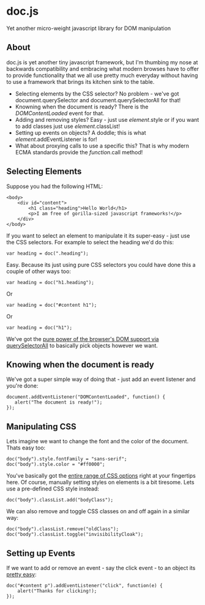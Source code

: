 doc.js
======

Yet another micro-weight javascript library for DOM manipulation

About
-----
doc.js is yet another tiny javascript framework, but I'm thumbing my nose at backwards compatibility and embracing what modern browses have to offer to provide functionality that we all use pretty much everyday without having to use a framework that brings its kitchen sink to the table.

* Selecting elements by the CSS selector?  No problem - we've got document.querySelector and document.querySelectorAll for that!
* Knowning when the document is ready? There is the *DOMContentLoaded* event for that.
* Adding and removing styles?  Easy - just use *element*.style or if you want to add classes just use *element*.classList!
* Setting up events on objects? A doddle; this is what *element*.addEventListener is for!
* What about proxying calls to use a specific this? That is why modern ECMA standards provide the *function*.call method!

Selecting Elements
------------------

Suppose you had the following HTML:

    <body>
	    <div id="content">
		    <h1 class="heading">Hello World</h1>
			<p>I am free of gorilla-sized javascript frameworks!</p>
		</div>
	</body>
	
If you want to select an element to manipulate it its super-easy - just use the CSS selectors.  For example to select the heading we'd do this:

    var heading = doc(".heading");

Easy.  Because its just using pure CSS selectors you could have done this a couple of other ways too:

	var heading = doc("h1.heading");
	
Or

	var heading = doc("#content h1");
	
Or 

	var heading = doc("h1");
	
We've got the [pure power of the browser's DOM support via querySelectorAll](http://www.w3.org/TR/css3-selectors/) to basically pick objects however we want.
		
Knowing when the document is ready
----------------------------------

We've got a super simple way of doing that - just add an event listener and you're done:

    document.addEventListener("DOMContentLoaded", function() {	
	   alert("The document is ready!"); 
	});
		
Manipulating CSS
----------------

Lets imagine we want to change the font and the color of the document.  Thats easy too:

    doc("body").style.fontFamily = "sans-serif";
	doc("body").style.color = "#ff0000";
	
You've basically got the [entire range of CSS options](http://www.w3.org/TR/DOM-Level-2-Style/css.html#CSS-htmlelementcss) right at your fingertips here.  Of course, manually setting styles on elements is a bit tiresome.  Lets use a pre-defined CSS style instead:

	doc("body").classList.add("bodyClass");
	
We can also remove and toggle CSS classes on and off again in a similar way:

    doc("body").classList.remove("oldClass");
	doc("body").classList.toggle("invisibilityCloak");
	
Setting up Events
-----------------

If we want to add or remove an event - say the click event - to an object its [pretty easy](http://www.w3.org/TR/DOM-Level-2-Events/events.html#Events-Registration-interfaces):

	doc("#content p").addEventListener("click", function(e) {
	    alert("Thanks for clicking!);
	});	



 